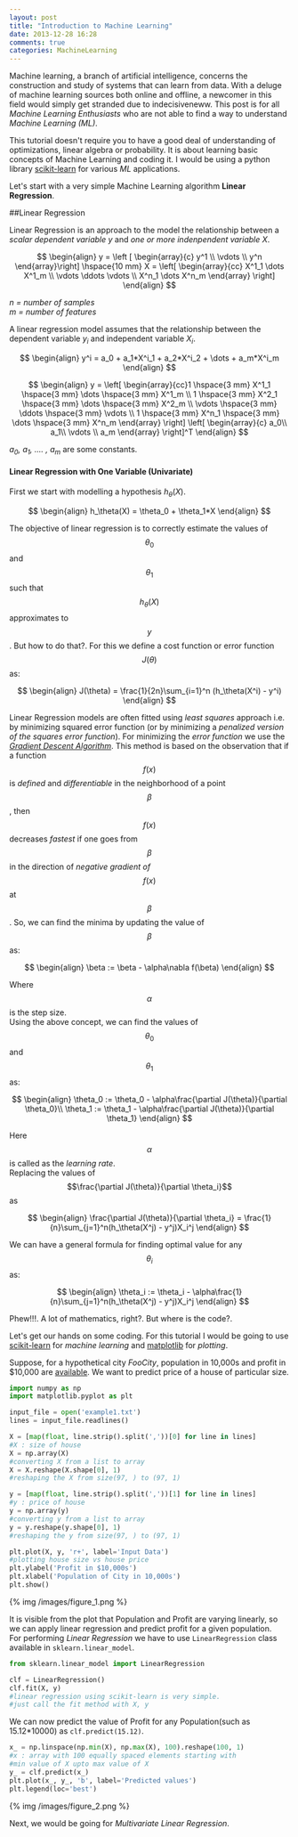 ```yaml
---
layout: post
title: "Introduction to Machine Learning"
date: 2013-12-28 16:28
comments: true
categories: MachineLearning
---
```


Machine learning, a branch of artificial intelligence, concerns the construction and study of systems that can learn from data. With a deluge of machine learning sources both online and offline, a newcomer in this field would simply get stranded due to indecisiveneww. This post is for all *Machine Learning Enthusiasts* who are not able to find a way to understand *Machine Learning (ML)*.

This tutorial doesn't require you to have a good deal of understanding of optimizations, linear algebra or probability. It is about learning basic concepts of Machine Learning and coding it. I would be using a python library [scikit-learn](http://scikit-learn.org/stable/) for various *ML* applications.

Let's start with a very simple Machine Learning algorithm **Linear Regression**.

##Linear Regression

Linear Regression is an approach to the model the relationship between a *scalar dependent variable y* and *one or more indenpendent variable X*.

$$
\begin{align}
y = \left [ \begin{array}{c}
      y^1 \\
      \vdots \\
      y^n
    \end{array}\right]    \hspace{10 mm}
X = \left[ \begin{array}{cc}
     X^1_1 \dots X^1_m \\
     \vdots \ddots \vdots \\
     X^n_1 \dots X^n_m
     \end{array} \right]
\end{align}
$$

*n = number of samples*  
*m = number of features*

A linear regression model assumes that the relationship between the dependent variable $y_i$ and independent variable $X_i$.

$$
\begin{align}
y^i = a_0 + a_1*X^i_1 + a_2*X^i_2 + \dots + a_m*X^i_m
\end{align}
$$

$$
\begin{align}
y = \left[ \begin{array}{cc}1 \hspace{3 mm} X^1_1 \hspace{3 mm} \dots \hspace{3 mm} X^1_m \\
		   1 \hspace{3 mm} X^2_1 \hspace{3 mm} \dots \hspace{3 mm}  X^2_m \\
           \vdots \hspace{3 mm} \ddots \hspace{3 mm} \vdots \\
           1 \hspace{3 mm} X^n_1 \hspace{3 mm} \dots \hspace{3 mm} X^n_m
           \end{array} \right]
    \left[ \begin{array}{c} a_0\\
           a_1\\
           \vdots \\
           a_m
           \end{array} \right]^T
\end{align}
$$
  

*a<sub>0</sub>, a<sub>1</sub>, .... , a<sub>m</sub>* are some constants.

#### Linear Regression with One Variable (Univariate)

First we start with modelling a hypothesis $h_\theta(X)$.

$$
\begin{align}
h_\theta(X) = \theta_0 + \theta_1*X
\end{align}
$$

The objective of linear regression is to correctly estimate the values of $$\theta_0$$ and $$\theta_1$$ such that $$h_\theta(X)$$ approximates to $$y$$. But how to do that?. For this we define a cost function or error function $$J(\theta)$$ as:

$$
\begin{align}
J(\theta) =  \frac{1}{2n}\sum_{i=1}^n (h_\theta(X^i) - y^i)
\end{align}
$$

Linear Regression models are often fitted using *least squares* approach i.e. by minimizing squared error function (or by minimizing  a *penalized version of the squares error function*). For minimizing the *error function* we use the *[Gradient Descent Algorithm](http://en.wikipedia.org/wiki/Gradient_descent)*. This method is based on the observation that if a function $$f(x)$$ is *defined* and *differentiable* in the neighborhood of a point $$\beta$$, then $$f(x)$$ decreases *fastest* if one goes from $$\beta$$ in the direction of *negative gradient of* $$f(x)$$ at $$\beta$$. So, we can find the minima by updating the value of $$\beta$$ as:

$$
\begin{align}
\beta := \beta - \alpha\nabla f(\beta)
\end{align}
$$

Where $$\alpha$$ is the step size.  
Using the above concept, we can find the values of $$\theta_0$$ and $$\theta_1$$ as:

$$
\begin{align}
\theta_0 := \theta_0 - \alpha\frac{\partial J(\theta)}{\partial \theta_0}\\
\theta_1 := \theta_1 - \alpha\frac{\partial J(\theta)}{\partial \theta_1}
\end{align}
$$


Here $$\alpha$$ is called as the *learning rate*.    
Replacing the values of $$\frac{\partial J(\theta)}{\partial \theta_i}$$ as 

$$
\begin{align}
\frac{\partial J(\theta)}{\partial \theta_i} = \frac{1}{n}\sum_{j=1}^n(h_\theta(X^j) - y^j)X_i^j
\end{align}
$$

We can have a general formula for finding optimal value for any $$\theta_i$$ as:

$$
\begin{align}
\theta_i := \theta_i - \alpha\frac{1}{n}\sum_{j=1}^n(h_\theta(X^j) - y^j)X_i^j
\end{align}
$$

Phew!!!. A lot of mathematics, right?. But where is the code?.

Let's get our hands on some coding. For this tutorial I would be going to use [scikit-learn](http://scikit-learn.org/stable/) for *machine learning* and [matplotlib](http://matplotlib.org/) for *plotting*.

Suppose, for a hypothetical city *FooCity*, population in 10,000s and profit in $10,000 are [available](/downloads/example1.txt). We want to predict price of a house of particular size. 

```python load_data
import numpy as np
import matplotlib.pyplot as plt

input_file = open('example1.txt')
lines = input_file.readlines()

X = [map(float, line.strip().split(','))[0] for line in lines]
#X : size of house
X = np.array(X)
#converting X from a list to array
X = X.reshape(X.shape[0], 1)
#reshaping the X from size(97, ) to (97, 1)

y = [map(float, line.strip().split(','))[1] for line in lines]
#y : price of house
y = np.array(y)
#converting y from a list to array
y = y.reshape(y.shape[0], 1)
#reshaping the y from size(97, ) to (97, 1)

plt.plot(X, y, 'r+', label='Input Data')
#plotting house size vs house price
plt.ylabel('Profit in $10,000s')
plt.xlabel('Population of City in 10,000s')
plt.show()
```

{% img /images/figure_1.png %}

It is visible from the plot that Population and Profit are varying linearly, so we can apply linear regression and predict profit for a given population.    
For performing *Linear Regression* we have to use <code>LinearRegression</code> class available in <code>sklearn.linear_model</code>.

```python linear_regression
from sklearn.linear_model import LinearRegression

clf = LinearRegression()
clf.fit(X, y)
#linear regression using scikit-learn is very simple.
#just call the fit method with X, y
```
We can now predict the value of Profit for any Population(such as 15.12*10000) as <code>clf.predict(15.12)</code>.

```python plot
x_ = np.linspace(np.min(X), np.max(X), 100).reshape(100, 1)
#x : array with 100 equally spaced elements starting with 
#min value of X upto max value of X
y_ = clf.predict(x_)
plt.plot(x_, y_, 'b', label='Predicted values')
plt.legend(loc='best')
``` 
{% img /images/figure_2.png %}

Next, we would be going for *Multivariate Linear Regression*.
